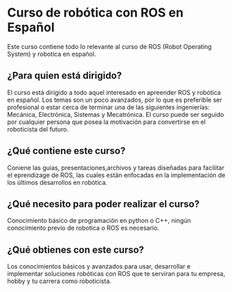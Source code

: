 # Curso de robótica con ROS en Español
Este curso contiene todo lo relevante al curso de ROS (Robot Operating System) y robotica en español.

## ¿Para quien está dirigido?
El curso está dirigido a todo aquel interesado en apreender ROS y robótica en español. Los temas son un 
poco avanzados, por lo que es preferible ser profesional o estar cerca de terminar una de las siguientes
ingenierías: Mecánica, Electrónica, Sistemas y Mecatrónica. El curso puede ser seguido por cualquier persona 
que posea la motivación para convertirse en el roboticista del futuro.

## ¿Qué contiene este curso?
Coniene las guias, presentaciones,archivos y tareas diseñadas para facilitar el eprendizage de ROS, las cuales
están enfocadas en la implementación de los últimos desarrollos en robótica. 

## ¿Qué necesito para poder realizar el curso?
Conocimiento básico de programación en python o C++, ningún conocimiento previo de robotica o ROS es necesario.

## ¿Qué obtienes con este curso?
Los conocimientos básicos y avanzados para usar, desarrollar e implementar soluciones robóticas con ROS que te serviran
para tu empresa, hobby y tu carrera como roboticista.
 
